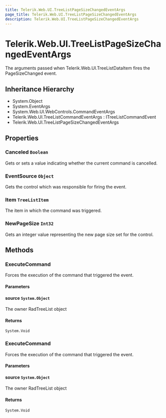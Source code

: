 ```yaml
---
title: Telerik.Web.UI.TreeListPageSizeChangedEventArgs
page_title: Telerik.Web.UI.TreeListPageSizeChangedEventArgs
description: Telerik.Web.UI.TreeListPageSizeChangedEventArgs
---
```


# Telerik.Web.UI.TreeListPageSizeChangedEventArgs

The arguments passed when Telerik.Web.UI.TreeListDataItem fires the PageSizeChanged event.

## Inheritance Hierarchy

* System.Object
* System.EventArgs
* System.Web.UI.WebControls.CommandEventArgs
* Telerik.Web.UI.TreeListCommandEventArgs : ITreeListCommandEvent
* Telerik.Web.UI.TreeListPageSizeChangedEventArgs

## Properties

###  Canceled `Boolean`

Gets or sets a value indicating whether the current command is cancelled.

###  EventSource `Object`

Gets the control which was responsible for firing the event.

###  Item `TreeListItem`

The item in which the command was triggered.

###  NewPageSize `Int32`

Gets an integer value representing the new page size set for the control.

## Methods

###  ExecuteCommand

Forces the execution of the command that triggered the event.

#### Parameters

#### source `System.Object`

The owner RadTreeList object

#### Returns

`System.Void` 

###  ExecuteCommand

Forces the execution of the command that triggered the event.

#### Parameters

#### source `System.Object`

The owner RadTreeList object

#### Returns

`System.Void` 

